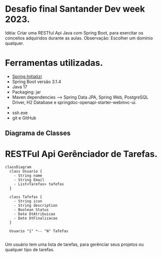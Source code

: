 # Desafio final Santander Dev week 2023.


Idéia: Criar uma RESTful Api Java com Spring Boot, para exercitar os conceitos adquiridos durante as aulas. 
Observação: Escolher um domínio qualquer.

# Ferramentas utilizadas.

- [Spring Initializr](https://start.spring.io/)
- Spring Boot versão 3.1.4
- Java 17
- Packaging: jar
- Maven dependencies --> Spring Data JPA, Spring Web, PostgreSQL Driver, H2 Database e springdoc-openapi-starter-webmvc-ui.
- 
- ssh.exe
- git e GitHub

 


## Diagrama de Classes

# RESTFul Api Gerênciador de Tarefas.


```mermaid
classDiagram
  class Usuario {
    - String name
    - String Email
    - List<Tarefas> tafefas
  }
   
  class Tafefas {
    - String icon
    - String description
    - Boolean Status
    - Date DtAtribuicao
    - Date DtFinalizacao
  }
  
  Usuario "1" *-- "N" Tafefas
 

```
Um usuário tem uma lista de tarefas, para gerênciar seus projetos ou qualquer tipo de tarefas.


